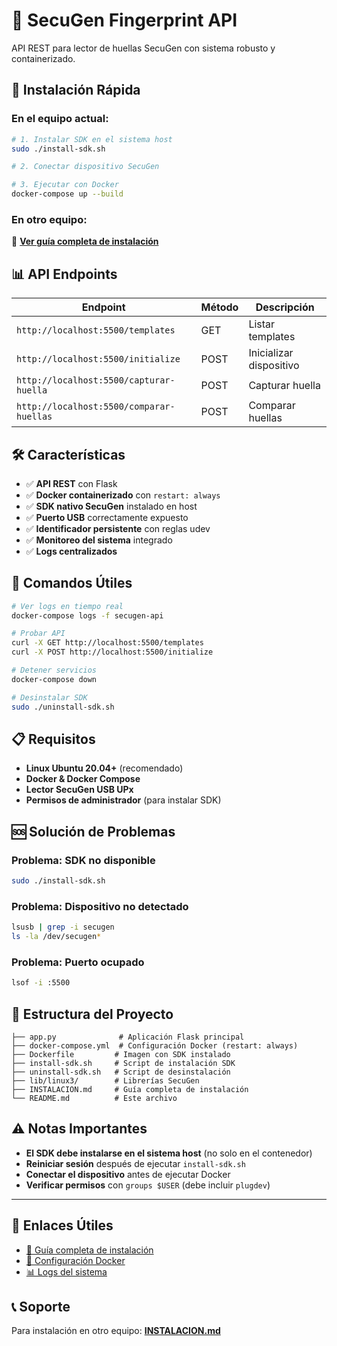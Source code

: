 # 🔐 SecuGen Fingerprint API

API REST para lector de huellas SecuGen con sistema robusto y containerizado.

## 🚀 Instalación Rápida

### En el equipo actual:
```bash
# 1. Instalar SDK en el sistema host
sudo ./install-sdk.sh

# 2. Conectar dispositivo SecuGen

# 3. Ejecutar con Docker
docker-compose up --build
```

### En otro equipo:
📖 **[Ver guía completa de instalación](INSTALACION.md)**

## 📊 API Endpoints

| Endpoint | Método | Descripción |
|----------|---------|-------------|
| `http://localhost:5500/templates` | GET | Listar templates |
| `http://localhost:5500/initialize` | POST | Inicializar dispositivo |
| `http://localhost:5500/capturar-huella` | POST | Capturar huella |
| `http://localhost:5500/comparar-huellas` | POST | Comparar huellas |

## 🛠️ Características

- ✅ **API REST** con Flask
- ✅ **Docker containerizado** con `restart: always`
- ✅ **SDK nativo SecuGen** instalado en host
- ✅ **Puerto USB** correctamente expuesto
- ✅ **Identificador persistente** con reglas udev
- ✅ **Monitoreo del sistema** integrado
- ✅ **Logs centralizados**

## 🔧 Comandos Útiles

```bash
# Ver logs en tiempo real
docker-compose logs -f secugen-api

# Probar API
curl -X GET http://localhost:5500/templates
curl -X POST http://localhost:5500/initialize

# Detener servicios
docker-compose down

# Desinstalar SDK
sudo ./uninstall-sdk.sh
```

## 📋 Requisitos

- **Linux Ubuntu 20.04+** (recomendado)
- **Docker & Docker Compose**
- **Lector SecuGen USB UPx**
- **Permisos de administrador** (para instalar SDK)

## 🆘 Solución de Problemas

### Problema: SDK no disponible
```bash
sudo ./install-sdk.sh
```

### Problema: Dispositivo no detectado
```bash
lsusb | grep -i secugen
ls -la /dev/secugen*
```

### Problema: Puerto ocupado
```bash
lsof -i :5500
```

## 📁 Estructura del Proyecto

```
├── app.py              # Aplicación Flask principal
├── docker-compose.yml  # Configuración Docker (restart: always)
├── Dockerfile         # Imagen con SDK instalado
├── install-sdk.sh     # Script de instalación SDK
├── uninstall-sdk.sh   # Script de desinstalación
├── lib/linux3/        # Librerías SecuGen
├── INSTALACION.md     # Guía completa de instalación
└── README.md          # Este archivo
```

## ⚠️ Notas Importantes

- **El SDK debe instalarse en el sistema host** (no solo en el contenedor)
- **Reiniciar sesión** después de ejecutar `install-sdk.sh`
- **Conectar el dispositivo** antes de ejecutar Docker
- **Verificar permisos** con `groups $USER` (debe incluir `plugdev`)

---

## 🔗 Enlaces Útiles

- [📖 Guía completa de instalación](INSTALACION.md)
- [🔧 Configuración Docker](docker-compose.yml)
- [📊 Logs del sistema](logs/)

## 📞 Soporte

Para instalación en otro equipo: **[INSTALACION.md](INSTALACION.md)**